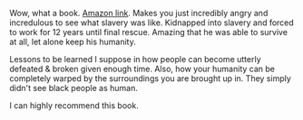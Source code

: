 Wow, what a book. [Amazon link](http://www.amazon.com/12-Years-Slave-Solomon-Northup/dp/1631680021/). Makes you just incredibly angry and incredulous to see what slavery was like. Kidnapped into slavery and forced to work for 12 years until final rescue.  Amazing that he was able to survive at all, let alone keep his humanity.

Lessons to be learned I suppose in how people can become utterly defeated & broken given enough time. Also, how your humanity can be completely warped by the surroundings you are brought up in. They simply didn't see black people as human.

I can highly recommend this book.

